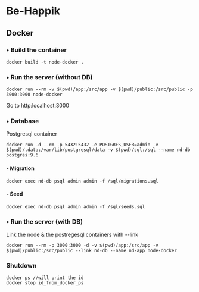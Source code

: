 # Be-Happik


## Docker

### • Build the container 

```docker
docker build -t node-docker .
```


### • Run the server (without DB)

```docker
docker run --rm -v $(pwd)/app:/src/app -v $(pwd)/public:/src/public -p 3000:3000 node-docker
```

Go to http:localhost:3000

### • Database

Postgresql container

```docker
docker run -d --rm -p 5432:5432 -e POSTGRES_USER=admin -v $(pwd)/.data:/var/lib/postgresql/data -v $(pwd)/sql:/sql --name nd-db postgres:9.6
```
 
 
#### - Migration 

```docker
docker exec nd-db psql admin admin -f /sql/migrations.sql
```

#### - Seed

```docker
docker exec nd-db psql admin admin -f /sql/seeds.sql
```

### • Run the server (with DB)

Link the node & the postregesql containers with --link

```docker
docker run --rm -p 3000:3000 -d -v $(pwd)/app:/src/app -v $(pwd)/public:/src/public --link nd-db --name nd-app node-docker
```


### Shutdown 

```docker
docker ps //will print the id 
docker stop id_from_docker_ps
```

